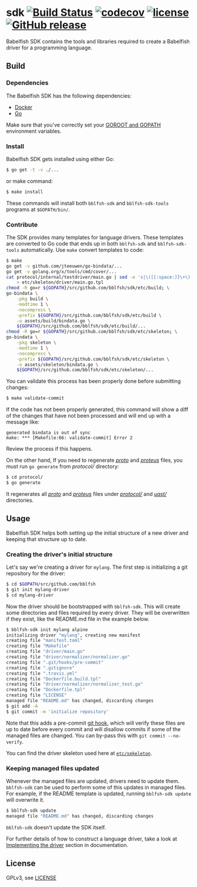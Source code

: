 # sdk [![Build Status](https://travis-ci.org/bblfsh/sdk.svg?branch=master)](https://travis-ci.org/bblfsh/sdk) [![codecov](https://codecov.io/gh/bblfsh/sdk/branch/master/graph/badge.svg)](https://codecov.io/gh/bblfsh/sdk) [![license](https://img.shields.io/badge/license-GPL--3.0-blue.svg)](https://github.com/bblfsh/sdk/blob/master/LICENSE) [![GitHub release](https://img.shields.io/github/release/bblfsh/sdk.svg)](https://github.com/bblfsh/sdk/releases)

Babelfish SDK contains the tools and libraries
required to create a Babelfish driver for a programming language.

## Build

### Dependencies

The Babelfish SDK has the following dependencies:

* [Docker](https://www.docker.com/get-docker)
* [Go](https://golang.org/dl/)

Make sure that you've correctly set your [GOROOT and
GOPATH](https://golang.org/doc/code.html#Workspaces) environment variables.

### Install

Babelfish SDK gets installed using either Go:

```bash
$ go get -t -v ./...
```

or make command:

```bash
$ make install
```

These commands will install both `bblfsh-sdk` and `bblfsh-sdk-tools` programs
at `$GOPATH/bin/`.

### Contribute

The SDK provides many templates for language drivers.
These templates are converted to Go code that ends up in both `bblfsh-sdk` and `bblfsh-sdk-tools` automatically. Use `make` convert templates to code:

```bash
$ make
go get -v github.com/jteeuwen/go-bindata/...
go get -v golang.org/x/tools/cmd/cover/...
cat protocol/internal/testdriver/main.go | sed -e 's|\([[:space:]]\+\).*//REPLACE:\(.*\)|\1\2|g' \
	> etc/skeleton/driver/main.go.tpl
chmod -R go=r ${GOPATH}/src/github.com/bblfsh/sdk/etc/build; \
go-bindata \
	-pkg build \
	-modtime 1 \
	-nocompress \
	-prefix ${GOPATH}/src/github.com/bblfsh/sdk/etc/build \
	-o assets/build/bindata.go \
	${GOPATH}/src/github.com/bblfsh/sdk/etc/build/...
chmod -R go=r ${GOPATH}/src/github.com/bblfsh/sdk/etc/skeleton; \
go-bindata \
	-pkg skeleton \
	-modtime 1 \
	-nocompress \
	-prefix ${GOPATH}/src/github.com/bblfsh/sdk/etc/skeleton \
	-o assets/skeleton/bindata.go \
	${GOPATH}/src/github.com/bblfsh/sdk/etc/skeleton/...
```

You can validate this process has been properly done before submitting changes:

```bash
$ make validate-commit
```

If the code has not been properly generated,
this command will show a diff of the changes that have not been processed
and will end up with a message like:

```
generated bindata is out of sync
make: *** [Makefile:66: validate-commit] Error 2
```

Review the process if this happens.

On the other hand, If you need to regenerate *[proto](https://developers.google.com/protocol-buffers/)*  and *[proteus](https://github.com/src-d/proteus)* files, you must run `go generate` from *protocol/* directory:

```bash
$ cd protocol/
$ go generate
```

It regenerates all *[proto](https://developers.google.com/protocol-buffers/)* and *[proteus](https://github.com/src-d/proteus)* files under *[protocol/](https://github.com/bblfsh/sdk/tree/master/protocol)* and *[uast/](https://github.com/bblfsh/sdk/tree/master/uast)* directories.

## Usage

Babelfish SDK helps both setting up the initial structure of a new driver
and keeping that structure up to date.

### Creating the driver's initial structure

Let's say we're creating a driver for `mylang`. The first step is initializing a git
repository for the driver:

```bash
$ cd $GOPATH/src/github.com/bblfsh
$ git init mylang-driver
$ cd mylang-driver
```

Now the driver should be bootstrapped with `bblfsh-sdk`. This will create some
directories and files required by every driver. They will be overwritten if they
exist, like the README.md file in the example below.

```bash
$ bblfsh-sdk init mylang alpine
initializing driver "mylang", creating new manifest
creating file "manifest.toml"
creating file "Makefile"
creating file "driver/main.go"
creating file "driver/normalizer/normalizer.go"
creating file ".git/hooks/pre-commit"
creating file ".gitignore"
creating file ".travis.yml"
creating file "Dockerfile.build.tpl"
creating file "driver/normalizer/normalizer_test.go"
creating file "Dockerfile.tpl"
creating file "LICENSE"
managed file "README.md" has changed, discarding changes
$ git add -A
$ git commit -m 'initialize repository'
```

Note that this adds a pre-commit [git
hook](https://git-scm.com/book/en/v2/Customizing-Git-Git-Hooks), which will verify
these files are up to date before every commit and will disallow commits if some
of the managed files are changed. You can by-pass this with `git commit
--no-verify`.

You can find the driver skeleton used here at [`etc/sekeleton`](etc/skeleton).

### Keeping managed files updated

Whenever the managed files are updated, drivers need to update them.
`bblfsh-sdk` can be used to perform some of this updates in managed files.
For example, if the README template is updated,
running `bblfsh-sdk update` will overwrite it.

```bash
$ bblfsh-sdk update
managed file "README.md" has changed, discarding changes
```

`bblfsh-sdk` doesn't update the SDK itself.

For further details of how to construct a language driver,
take a look at [Implementing the driver](https://doc.bblf.sh/driver/sdk.html#implementing-the-driver)
section in documentation.


## License

GPLv3, see [LICENSE](LICENSE)

